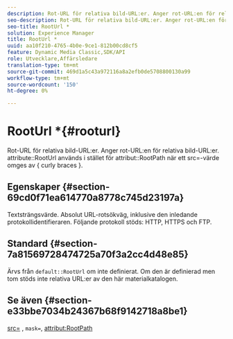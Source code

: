```yaml
---
description: Rot-URL för relativa bild-URL:er. Anger rot-URL:en för relativa bild-URL:er. RootUrl-attributet används i stället för RootPath-attributet när ett src=-värde omges av { curly braces }.
seo-description: Rot-URL för relativa bild-URL:er. Anger rot-URL:en för relativa bild-URL:er. RootUrl-attributet används i stället för RootPath-attributet när ett src=-värde omges av { curly braces }.
seo-title: RootUrl *
solution: Experience Manager
title: RootUrl *
uuid: aa10f210-4765-4b0e-9ce1-812b00cd8cf5
feature: Dynamic Media Classic,SDK/API
role: Utvecklare,Affärsledare
translation-type: tm+mt
source-git-commit: 469d1a5c43a972116a8a2efb0de5708800130a99
workflow-type: tm+mt
source-wordcount: '150'
ht-degree: 0%

---
```



# RootUrl *{#rooturl}

Rot-URL för relativa bild-URL:er. Anger rot-URL:en för relativa bild-URL:er. attribute::RootUrl används i stället för attribut::RootPath när ett src=-värde omges av { curly braces }.

## Egenskaper {#section-69cd0f71ea614770a8778c745d23197a}

Textsträngsvärde. Absolut URL-rotsökväg, inklusive den inledande protokollidentifieraren. Följande protokoll stöds: HTTP, HTTPS och FTP.

## Standard {#section-7a81569728474725a70f3a2cc4d48e85}

Ärvs från `default::RootUrl` om inte definierat. Om den är definierad men tom stöds inte relativa URL:er av den här materialkatalogen.

## Se även {#section-e33bbe7034b24367b68f9142718a8be1}

[src=](../../../../../ir-api/http-protocol/image-rendering-api-ref/c-ir-http-protocol-ref/c-ir-http-protocol-command-reference/r-ir-src.md#reference-62c98abad22149d68d405ed6aaff8272) ,  `mask=`,  [attribut:RootPath](../../../../../ir-api/material-cat/image-rendering-api-ref/c-ir-material-catalog/c-ir-attributes-reference/r-ir-rootpath.md#reference-a4d7c96b62e14fcbad1740c702f160f3)
